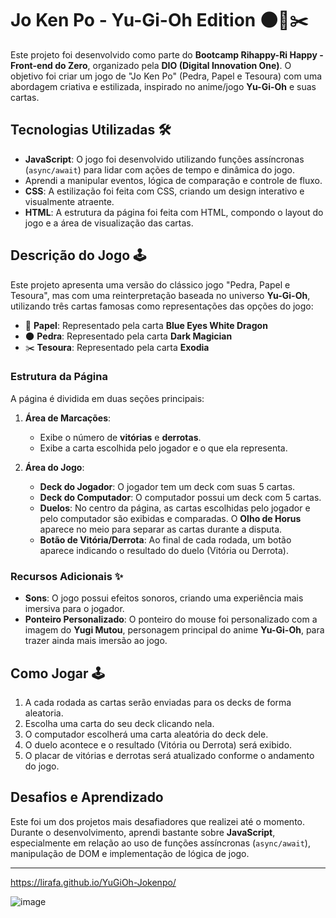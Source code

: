 # Jo Ken Po - Yu-Gi-Oh Edition 🌑📃✂️

Este projeto foi desenvolvido como parte do **Bootcamp Rihappy-Ri Happy - Front-end do Zero**, organizado pela **DIO (Digital Innovation One)**. 
O objetivo foi criar um jogo de "Jo Ken Po" (Pedra, Papel e Tesoura) com uma abordagem criativa e estilizada, inspirado no anime/jogo **Yu-Gi-Oh** e suas cartas.

## Tecnologias Utilizadas 🛠️

- **JavaScript**: O jogo foi desenvolvido utilizando funções assíncronas (`async/await`) para lidar com ações de tempo e dinâmica do jogo.
- Aprendi a manipular eventos, lógica de comparação e controle de fluxo.
- **CSS**: A estilização foi feita com CSS, criando um design interativo e visualmente atraente.
- **HTML**: A estrutura da página foi feita com HTML, compondo o layout do jogo e a área de visualização das cartas.

## Descrição do Jogo 🕹️

Este projeto apresenta uma versão do clássico jogo "Pedra, Papel e Tesoura", mas com uma reinterpretação baseada no universo **Yu-Gi-Oh**,
utilizando três cartas famosas como representações das opções do jogo:

- 📃 **Papel**: Representado pela carta **Blue Eyes White Dragon**
- 🌑 **Pedra**: Representado pela carta **Dark Magician**
- ✂️ **Tesoura**: Representado pela carta **Exodia**

### Estrutura da Página

A página é dividida em duas seções principais:

1. **Área de Marcações**:
   - Exibe o número de **vitórias** e **derrotas**.
   - Exibe a carta escolhida pelo jogador e o que ela representa.

2. **Área do Jogo**:
   - **Deck do Jogador**: O jogador tem um deck com suas 5 cartas.
   - **Deck do Computador**: O computador possui um deck com 5 cartas.
   - **Duelos**: No centro da página, as cartas escolhidas pelo jogador e pelo computador são exibidas e comparadas. O **Olho de Horus** aparece no meio para separar as cartas durante a disputa.
   - **Botão de Vitória/Derrota**: Ao final de cada rodada, um botão aparece indicando o resultado do duelo (Vitória ou Derrota).

### Recursos Adicionais ✨

- **Sons**: O jogo possui efeitos sonoros, criando uma experiência mais imersiva para o jogador.
- **Ponteiro Personalizado**: O ponteiro do mouse foi personalizado com a imagem do **Yugi Mutou**, personagem principal do anime **Yu-Gi-Oh**, para trazer ainda mais imersão ao jogo.

## Como Jogar 🕹️

1. A cada rodada as cartas serão enviadas para os decks de forma aleatoria.
2. Escolha uma carta do seu deck clicando nela.
3. O computador escolherá uma carta aleatória do deck dele.
4. O duelo acontece e o resultado (Vitória ou Derrota) será exibido.
5. O placar de vitórias e derrotas será atualizado conforme o andamento do jogo.

## Desafios e Aprendizado

Este foi um dos projetos mais desafiadores que realizei até o momento. Durante o desenvolvimento, aprendi bastante sobre **JavaScript**,
especialmente em relação ao uso de funções assíncronas (`async/await`), manipulação de DOM e implementação de lógica de jogo.

---
https://lirafa.github.io/YuGiOh-Jokenpo/

![image](https://github.com/user-attachments/assets/89839697-1455-41b0-94d4-a62400819734)

